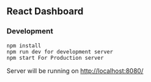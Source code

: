 ## React Dashboard

### Development

```
npm install
npm run dev for development server
npm start For Production server
```

Server will be running on [http://localhost:8080/](http://localhost:8080/)
